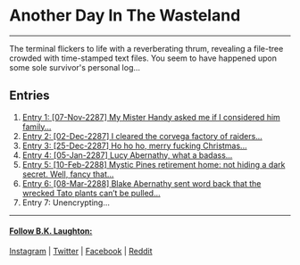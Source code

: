 # Another Day In The Wasteland
---

The terminal flickers to life with a reverberating thrum, revealing a file-tree crowded with time-stamped text files. You seem to have happened upon some sole survivor's personal log...

## Entries

1. [Entry 1: [07-Nov-2287] My Mister Handy asked me if I considered him family...](http://BKLaughton.com/AnotherDayInTheWasteland/entries/entry_1.html)
2. [Entry 2: [02-Dec-2287] I cleared the corvega factory of raiders...](http://BKLaughton.com/AnotherDayInTheWasteland/entries/entry_2.html)
3. [Entry 3: [25-Dec-2287] Ho ho ho, merry fucking Christmas...](http://BKLaughton.com/AnotherDayInTheWasteland/entries/entry_3.html)
4. [Entry 4: [05-Jan-2287] Lucy Abernathy, what a badass...](http://BKLaughton.com/AnotherDayInTheWasteland/entries/entry_4.html)
5. [Entry 5: [10-Feb-2288] Mystic Pines retirement home: not hiding a dark secret. Well, fancy that...](http://BKLaughton.com/AnotherDayInTheWasteland/entries/entry_5.html)
6. [Entry 6: [08-Mar-2288] Blake Abernathy sent word back that the wrecked Tato plants can’t be pulled...](http://BKLaughton.com/AnotherDayInTheWasteland/entries/entry_6.html)
7. Entry 7: Unencrypting...

---
#### [Follow B.K. Laughton:](http://bklaughton.com) 
[Instagram](http://instagram.com/B.K.Laughton) | [Twitter](http://twitter.com/bklaughton) | [Facebook](https://www.facebook.com/BK-Laughton-607374252750161/) | [Reddit](http://reddit.com/r/ArchDuke)
